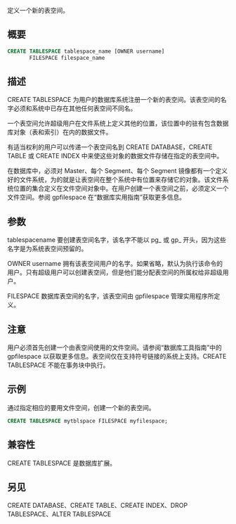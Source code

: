 定义一个新的表空间。

## 概要
```sql
CREATE TABLESPACE tablespace_name [OWNER username] 
       FILESPACE filespace_name
```

## 描述
CREATE TABLESPACE 为用户的数据库系统注册一个新的表空间。该表空间的名字必须和系统中已存在其他任何表空间不同名。

一个表空间允许超级用户在文件系统上定义其他的位置，该位置中的驻有包含数据库对象（表和索引）在内的数据文件。

有适当权利的用户可以传递一个表空间名到 CREATE DATABASE，CREATE TABLE 或 CREATE INDEX 中来使这些对象的数据文件存储在指定的表空间中。

在数据库中，必须对 Master、每个 Segment、每个 Segment 镜像都有一个定义好的文件系统，为的就是让表空间在整个系统中有位置来存储它的对象。该文件系统位置的集合定义在文件空间对象中。在用户创建一个表空间之前，必须定义一个文件空间。参阅 gpfilespace 在“数据库实用指南”获取更多信息。

## 参数
tablespacename
要创建表空间名字，该名字不能以 pg\_ 或 gp\_ 开头，因为这些名字是为系统表空间预留的。

OWNER username
拥有该表空间用户的名字。如果省略，默认为执行该命令的用户。只有超级用户可以创建表空间，但是他们能分配表空间的所属权给非超级用户。

FILESPACE
数据库表空间的名字，该表空间由 gpfilespace 管理实用程序所定义。

## 注意
用户必须首先创建一个由表空间使用的文件空间。请参阅“数据库工具指南”中的 gpfilespace 以获取更多信息。表空间仅在支持符号链接的系统上支持。CREATE TABLESPACE 不能在事务块中执行。

## 示例
通过指定相应的要用文件空间，创建一个新的表空间。
```sql
CREATE TABLESPACE mytblspace FILESPACE myfilespace;
```

## 兼容性
CREATE TABLESPACE 是数据库扩展。

## 另见
CREATE DATABASE、CREATE TABLE、CREATE INDEX、DROP TABLESPACE、ALTER TABLESPACE

